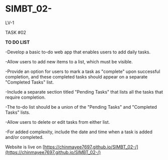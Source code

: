 # SIMBT_02-

LV-1

TASK #02

**TO DO LIST**

-Develop a basic to-do web app that enables users to add daily tasks.

-Allow users to add new items to a list, which must be visible.

-Provide an option for users to mark a task as "complete" upon successful completion, and these completed tasks should appear on a separate "Completed Tasks" list.

-Include a separate section titled "Pending Tasks" that lists all the tasks that require completion.

-The to-do list should be a union of the "Pending Tasks" and "Completed Tasks" lists.

-Allow users to delete or edit tasks from either list.

-For added complexity, include the date and time when a task is added and/or completed.

Website is live on [https://chinmayee7697.github.io/SIMBT_02-/](https://chinmayee7697.github.io/SIMBT_02-/)
